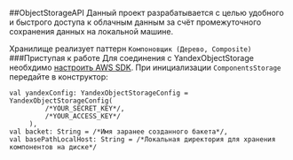 ##ObjectStorageAPI
Данный проект разрабатывается с целью удобного и быстрого доступа к облачным данным
за счёт промежуточного сохранения данных на локальной машине.

Хранилище реализует паттерн ``Компоновщик (Дерево, Composite)``
###Приступая к работе
Для соединения с YandexObjectStorage необхдимо [настроить AWS SDK](https://cloud.yandex.ru/docs/storage/instruments/aws-sdk-java).
При инициализации `ComponentsStorage` передайте в конструктор:
```
val yandexConfig: YandexObjectStorageConfig = YandexObjectStorageConfig(
         /*YOUR_SECRET_KEY*/,
         /*YOUR_ACCESS_KEY*/
     ),
val backet: String = /*Имя заранее созданного бакета*/,
val basePathLocalHost: String = /*Локальная директория для хранения компонентов на диске*/
```

